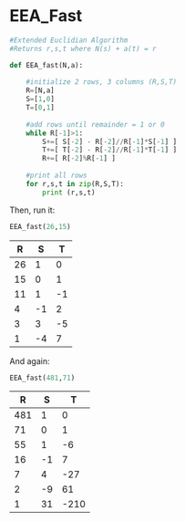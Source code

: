# EEA_Fast
```python
#Extended Euclidian Algorithm
#Returns r,s,t where N(s) + a(t) = r

def EEA_fast(N,a):
    
    #initialize 2 rows, 3 columns (R,S,T)
    R=[N,a]
    S=[1,0]
    T=[0,1]
    
    #add rows until remainder = 1 or 0
    while R[-1]>1:
        S+=[ S[-2] - R[-2]//R[-1]*S[-1] ]
        T+=[ T[-2] - R[-2]//R[-1]*T[-1] ]
        R+=[ R[-2]%R[-1] ]
    
    #print all rows
    for r,s,t in zip(R,S,T):
        print (r,s,t)
```

Then, run it:
```python
EEA_fast(26,15)
```

| R   | S   | T   |
| --- | --- | --- |
| 26  | 1   | 0   |
| 15  | 0   | 1   |
| 11  | 1   | -1  |
| 4   | -1  | 2   |
| 3   | 3   | -5  |
| 1   | -4  | 7   |

And again:
```python
EEA_fast(481,71)
```

| R   | S   | T    |
| --- | --- | ---- |
| 481 | 1   | 0    |
| 71  | 0   | 1    |
| 55  | 1   | -6   |
| 16  | -1  | 7    |
| 7   | 4   | -27  |
| 2   | -9  | 61   |
| 1   | 31  | -210 |
